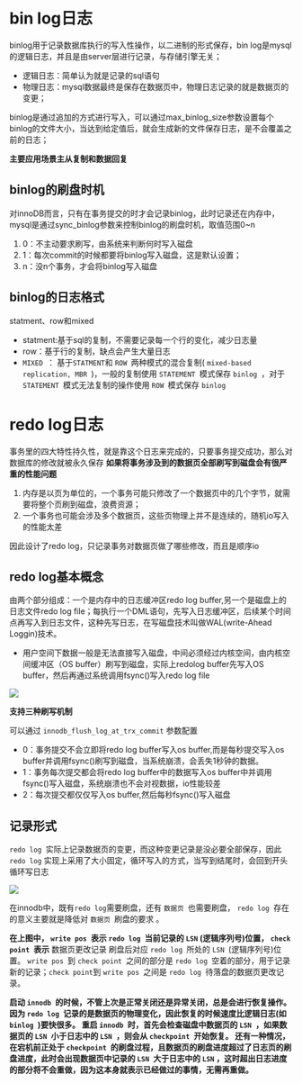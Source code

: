 # bin log日志

binlog用于记录数据库执行的写入性操作，以二进制的形式保存，bin log是mysql的逻辑日志，并且是由server层进行记录，与存储引擎无关；

- 逻辑日志：简单认为就是记录的sql语句
- 物理日志：mysql数据最终是保存在数据页中，物理日志记录的就是数据页的变更；

binlog是通过追加的方式进行写入，可以通过max_binlog_size参数设置每个binlog的文件大小，当达到给定值后，就会生成新的文件保存日志，是不会覆盖之前的日志；

**主要应用场景主从复制和数据回复**

## binlog的刷盘时机

对innoDB而言，只有在事务提交的时才会记录binlog，此时记录还在内存中，mysql是通过sync_binlog参数来控制binlog的刷盘时机，取值范围0~n

1. 0：不主动要求刷写，由系统来判断何时写入磁盘
2. 1：每次commit的时候都要将binlog写入磁盘，这是默认设置；
3. n：没n个事务，才会将binlog写入磁盘

## binlog的日志格式

statment、row和mixed

- statment:基于sql的复制，不需要记录每一个行的变化，减少日志量
- row：基于行的复制，缺点会产生大量日志
- `MIXED `： 基于` STATMENT `和 `ROW `两种模式的混合复制( `mixed-based replication, MBR `)，一般的复制使用 `STATEMENT `模式保存 `binlog `，对于 `STATEMENT `模式无法复制的操作使用 `ROW `模式保存 `binlog`

# redo log日志

事务里的四大特性持久性，就是靠这个日志来完成的，只要事务提交成功，那么对数据库的修改就被永久保存
**如果将事务涉及到的数据页全部刷写到磁盘会有很严重的性能问题**

1. 内存是以页为单位的，一个事务可能只修改了一个数据页中的几个字节，就需要将整个页刷到磁盘，浪费资源；
2. 一个事务也可能会涉及多个数据页，这些页物理上并不是连续的，随机io写入的性能太差

因此设计了redo log，只记录事务对数据页做了哪些修改，而且是顺序io

## redo log基本概念

由两个部分组成：一个是内存中的日志缓冲区redo log buffer,另一个是磁盘上的日志文件redo log file；每执行一个DML语句，先写入日志缓冲区，后续某个时间点再写入到日志文件，这种先写日志，在写磁盘技术叫做WAL(write-Ahead Loggin)技术。

- 用户空间下数据一般是无法直接写入磁盘，中间必须经过内核空间，由内核空间缓冲区（OS buffer）刷写到磁盘，实际上redolog buffer先写入OS buffer，然后再通过系统调用fsync()写入redo log file

![](https://image-static.segmentfault.com/755/731/755731335-aec527828a1323b6_fix732)

**支持三种刷写机制**

可以通过 `
innodb_flush_log_at_trx_commit ` 参数配置

- 0：事务提交不会立即将redo log buffer写入os buffer,而是每秒提交写入os buffer并调用fsync()刷写到磁盘，当系统崩溃，会丢失1秒钟的数据。
- 1：事务每次提交都会将redo log buffer中的数据写入os buffer中并调用fsync()写入磁盘，系统崩溃也不会对视数据，io性能较差
- 2：每次提交都仅仅写入os buffer,然后每秒fsync()写入磁盘

## 记录形式

`redo log `实际上记录数据页的变更，而这种变更记录是没必要全部保存，因此 `redo log`
实现上采用了大小固定，循环写入的方式，当写到结尾时，会回到开头循环写日志

![](https://image-static.segmentfault.com/390/444/3904443652-cc3225d69e1d0476_fix732)

 在innodb中，既有` redo log `需要刷盘，还有 `数据页 `也需要刷盘， `redo log `存在的意义主要就是降低对 `数据页 `刷盘的要求 。

**在上图中， `write pos `表示 `redo log `当前记录的 `LSN` (逻辑序列号)位置， `check point `表示** 数据页更改记录 刷盘后对应 `redo log `所处的 `LSN `(逻辑序列号)位置。 `write pos `到 `check point `之间的部分是 `redo log `空着的部分，用于记录新的记录；` check point `到 `write pos `之间是 `redo log `待落盘的数据页更改记录。

**启动 `innodb `的时候，不管上次是正常关闭还是异常关闭，总是会进行恢复操作。因为 `redo log `记录的是数据页的物理变化，因此恢复的时候速度比逻辑日志(如 `binlog `)要快很多。 重启 `innodb `时，首先会检查磁盘中数据页的 `LSN `，如果数据页的 `LSN `小于日志中的 `LSN `，则会从 `checkpoint `开始恢复。 还有一种情况，在宕机前正处于
`checkpoint `的刷盘过程，且数据页的刷盘进度超过了日志页的刷盘进度，此时会出现数据页中记录的 `LSN `大于日志中的 `LSN`
，这时超出日志进度的部分将不会重做，因为这本身就表示已经做过的事情，无需再重做。**